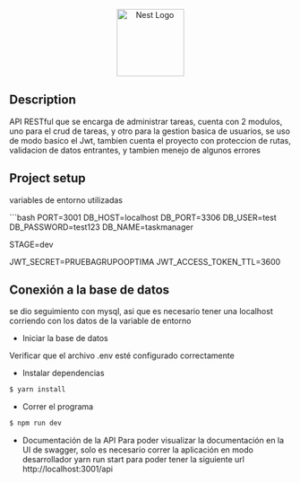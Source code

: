 <p align="center">
  <a href="http://nestjs.com/" target="blank"><img src="https://nestjs.com/img/logo-small.svg" width="120" alt="Nest Logo" /></a>
</p>

[circleci-image]: https://img.shields.io/circleci/build/github/nestjs/nest/master?token=abc123def456
[circleci-url]: https://circleci.com/gh/nestjs/nest

## Description

<p>
  API RESTful que se encarga de administrar tareas, cuenta con 2 modulos, uno para el crud de tareas, y otro para la gestion basica de usuarios, se uso de modo basico el Jwt, tambien cuenta el proyecto con proteccion de rutas, validacion de datos entrantes, y tambien menejo de algunos errores 
</p>

## Project setup

<p>variables de entorno utilizadas <p>
```bash
PORT=3001
DB_HOST=localhost
DB_PORT=3306
DB_USER=test
DB_PASSWORD=test123
DB_NAME=taskmanager

STAGE=dev

JWT_SECRET=PRUEBAGRUPOOPTIMA
JWT_ACCESS_TOKEN_TTL=3600




## Conexión a la base de datos
<p>se dio seguimiento con mysql, asi que es necesario tener una localhost corriendo con los datos de la variable de entorno </p>

- Iniciar la base de datos
<p>Verificar que el archivo .env esté configurado correctamente</p>


- Instalar dependencias

```bash
$ yarn install
````

- Correr el programa

```bash
$ npm run dev
```

- Documentación de la API
  Para poder visualizar la documentación en la UI de swagger, solo es necesario correr la aplicación en modo desarrollador yarn run start para poder tener la siguiente url http://localhost:3001/api
